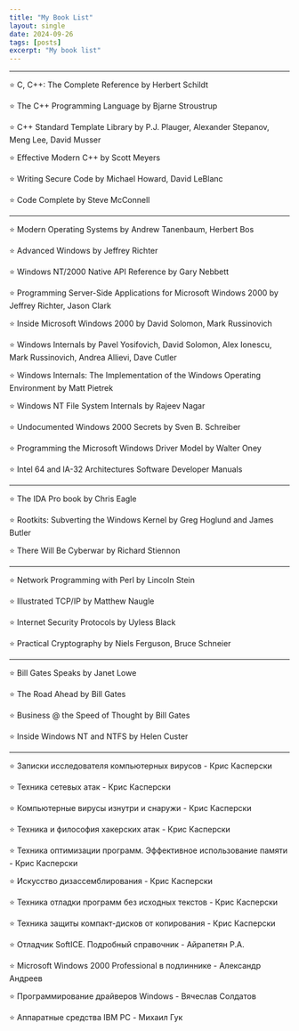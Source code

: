 ```yaml
---
title: "My Book List"
layout: single
date: 2024-09-26
tags: [posts]
excerpt: "My book list"
---
```

---
⭐ C, C++: The Complete Reference by Herbert Schildt

⭐ The C++ Programming Language by Bjarne Stroustrup

⭐ C++ Standard Template Library by P.J. Plauger, Alexander Stepanov, Meng Lee, David Musser

⭐ Effective Modern C++ by Scott Meyers

⭐ Writing Secure Code by Michael Howard, David LeBlanc

⭐ Code Complete by Steve McConnell

---

⭐ Modern Operating Systems by Andrew Tanenbaum, Herbert Bos

⭐ Advanced Windows by Jeffrey Richter

⭐ Windows NT/2000 Native API Reference by Gary Nebbett

⭐ Programming Server-Side Applications for Microsoft Windows 2000 by Jeffrey Richter, Jason Clark

⭐ Inside Microsoft Windows 2000 by David Solomon, Mark Russinovich

⭐ Windows Internals by Pavel Yosifovich, David Solomon, Alex Ionescu, Mark Russinovich, Andrea Allievi, Dave Cutler

⭐ Windows Internals: The Implementation of the Windows Operating Environment by Matt Pietrek

⭐ Windows NT File System Internals by Rajeev Nagar

⭐ Undocumented Windows 2000 Secrets by Sven B. Schreiber

⭐ Programming the Microsoft Windows Driver Model by Walter Oney

⭐ Intel 64 and lA-32 Architectures Software Developer Manuals

---

⭐ The IDA Pro book by Chris Eagle

⭐ Rootkits: Subverting the Windows Kernel by Greg Hoglund and James Butler

⭐ There Will Be Cyberwar by Richard Stiennon

---

⭐ Network Programming with Perl by Lincoln Stein

⭐ Illustrated TCP/IP by Matthew Naugle

⭐ Internet Security Protocols by Uyless Black

⭐ Practical Cryptography by Niels Ferguson, Bruce Schneier

---

⭐ Bill Gates Speaks by Janet Lowe

⭐ The Road Ahead by Bill Gates

⭐ Business @ the Speed of Thought by Bill Gates

⭐ Inside Windows NT and NTFS by Helen Custer

---

⭐ Записки исследователя компьютерных вирусов - Крис Касперски

⭐ Техника сетевых атак - Крис Касперски

⭐ Компьютерные вирусы изнутри и снаружи - Крис Касперски

⭐ Техника и философия хакерских атак - Крис Касперски

⭐ Техника оптимизации программ. Эффективное использование памяти - Крис Касперски

⭐ Искусство дизассемблирования - Крис Касперски

⭐ Техника отладки программ без исходных текстов - Крис Касперски

⭐ Техника защиты компакт-дисков от копирования - Крис Касперски

⭐ Отладчик SoftICE. Подробный справочник - Айрапетян Р.А.

⭐ Microsoft Windows 2000 Professional в подлиннике - Александр Андреев

⭐ Программирование драйверов Windows - Вячеслав Солдатов

⭐ Аппаратные средства IBM PC - Михаил Гук